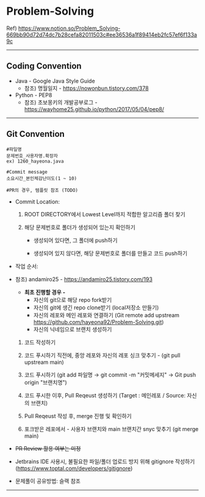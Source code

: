 # Problem-Solving

Ref) https://www.notion.so/Problem_Solving-669bb90d72d74dc7b28cefa82011503c#ee36536a1f89414eb2fc57ef6f133a9c

---

## Coding Convention

- Java - Google Java Style Guide
  - 참조) 명월일지 - https://nowonbun.tistory.com/378
- Python  - PEP8
  - 참조) 초보몽키의 개발공부로그 - https://wayhome25.github.io/python/2017/05/04/pep8/

---

## Git Convention

````
#파일명
문제번호_사용자명.확장자
ex) 1260_hayeona.java

#Commit message
소요시간_본인체감난이도(1 ~ 10)

#PR의 경우, 템플릿 참조 (TODO)
````

- Commit Location:

  1. ROOT DIRECTORY에서 Lowest Level까지 적합한 알고리즘 폴더 찾기 

  2. 해당 문제번호로 폴더가 생성되어 있는지 확인하기

     - 생성되어 있다면, 그 폴더에 push하기

     - 생성되어 있지 않다면, 해당 문제번호로 폴더를 만들고 코드 push하기
  
- 작업 순서:

- 참조) andamiro25 - https://andamiro25.tistory.com/193

  - **최초 진행할 경우 -** 
    - 자신의 git으로 해당 repo fork받기
    - 자신의 git에 생긴 repo clone받기 (local저장소 만들기)
    - 자신의 레포와 메인 레포와 연결하기 (Git remote add upstream https://github.com/hayeona92/Problem-Solving.git)
    - 자신의 닉네임으로 브랜치 생성하기

  1. 코드 작성하기

  2. 코드 푸시하기 직전에, 중앙 레포와 자신의 레포 싱크 맞추기 - (git pull upstream main)

  3. 코드 푸시하기 (git add 파일명 &rarr; git commit -m "커밋메세지" &rarr; Git push origin "브랜치명")

  4. 코드 푸시한 이후, Pull Reqeust 생성하기 (Target : 메인레포 / Source: 자신의 브랜치)

  5. Pull Reqeust 작성 후, merge 진행 및 확인하기 

  6. 포크받은 레포에서 - 사용자 브랜치와 main 브랜치간 snyc 맞추기 (git merge main)

  

- ~~PR Review 활용 여부는 미정~~

- Jetbrains IDE 사용시, 불필요한 파일/폴더 업로드 방지 위해 gitignore 작성하기 (https://www.toptal.com/developers/gitignore) 

- 문제풀이 공유방법: 슬랙 참조
----







